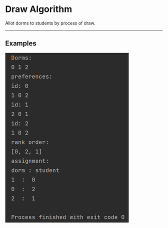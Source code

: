 # Draw Algorithm
Allot dorms to students by process of draw.
***
## Examples

![Alt text](assets/example_1.png?raw=true "Example 1")
